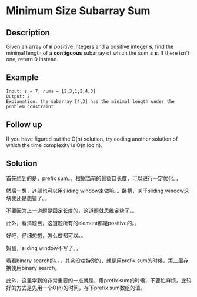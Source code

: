 # Minimum Size Subarray Sum

## Description

Given an array of **n** positive integers and a positive integer **s**, find the minimal length of a **contiguous** subarray of which the sum ≥ **s**. If there isn't one, return 0 instead.

## Example

```text
Input: s = 7, nums = [2,3,1,2,4,3]
Output: 2
Explanation: the subarray [4,3] has the minimal length under the problem constraint.
```

## Follow up

If you have figured out the O\(n\) solution, try coding another solution of which the time complexity is O\(n log n\). 

## Solution

首先想到的是，prefix sum。。根据当前的最窗口长度，可以进行一定优化。。

然后一想，这部也可以用sliding window来做嘛。。卧槽，关于sliding window这块我还是想错了。。

不要因为上一道题是固定长度的，这道题就思维定势了。。

此外，看清题目，这道题所有的element都是positive的。。

好吧，仔细想想，怎么做都可以。。

妈蛋，sliding window不写了。。

看看binary search的。。，其实没啥特别的，就是用prefix sum的时候，第二层存换使用binary search。

此外，这里学到的非常重要的一点就是，用prefix sum的时候，不要怕麻烦，比较好的方式是先用一个O\(n\)的时间，存下prefix sum数组的值。





